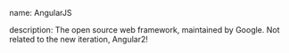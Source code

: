 name: AngularJS

description: The open source web framework, maintained by Google. Not related to the new iteration, Angular2!